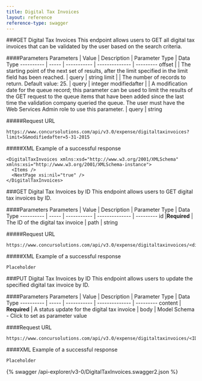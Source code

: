 ```yaml
---
title: Digital Tax Invoices
layout: reference
reference-type: swagger
---
```


###GET Digital Tax Invoices
This endpoint allows users to GET all digital tax invoices that can be validated by the user based on the search criteria.

####Parameters 
Parameters | Value | Description | Parameter Type | Data Type
---------- | ----- | ----------- | -------------- | ---------
offset | | The starting point of the next set of results, after the limit specified in the limit field has been reached. | query | string
limit | | The number of records to return. Default value: 25. | query | integer
modifiedafter | | A modification date for the queue record; this parameter can be used to limit the results of the GET request to the queue items that have been added since the last time the validation company queried the queue. The user must have the Web Services Admin role to use this parameter. | query | string

#####Request URL
```
https://www.concursolutions.com/api/v3.0/expense/digitaltaxinvoices?limit=5&modifiedafter=5-31-2015
```

#####XML Example of a successful response
```
<DigitalTaxInvoices xmlns:xsd="http://www.w3.org/2001/XMLSchema" xmlns:xsi="http://www.w3.org/2001/XMLSchema-instance">
  <Items />
  <NextPage xsi:nil="true" />
</DigitalTaxInvoices>
```

###GET Digital Tax Invoices by ID
This endpoint allows users to GET digital tax invoices by ID.

####Parameters 
Parameters | Value | Description | Parameter Type | Data Type
---------- | ----- | ----------- | -------------- | ---------
id |**Required** | The ID of the digital tax invoice | path | string


#####Request URL
```
https://www.concursolutions.com/api/v3.0/expense/digitaltaxinvoices/<digital_tax_invoice_ID>
```

#####XML Example of a successful response
```
Placeholder
```

###PUT Digital Tax Invoices by ID
This endpoint allows users to update the specified digital tax invoice by ID.

####Parameters 
Parameters | Value | Description | Parameter Type | Data Type
---------- | ----- | ----------- | -------------- | ---------
content | **Required** | A status update for the digital tax invoice | body | Model Schema - Click to set as parameter value

####Request URL
```
https://www.concursolutions.com/api/v3.0/expense/digitaltaxinvoices/<ID_of_the_digital_tax_invoice>
```

####XML Example of a successful response
```
Placeholder
```



{% swagger /api-explorer/v3-0/DigitalTaxInvoices.swagger2.json %}

